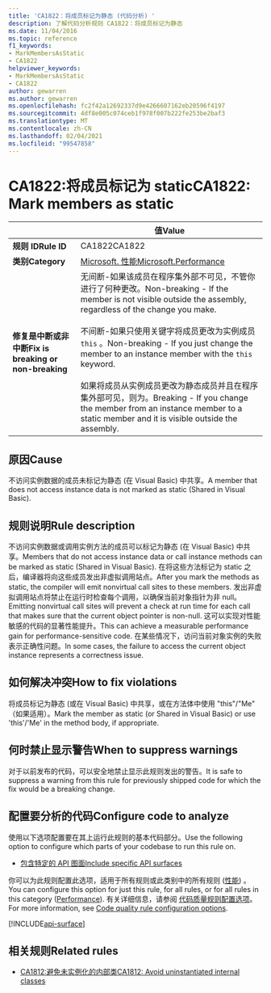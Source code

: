 ```yaml
---
title: 'CA1822：将成员标记为静态 (代码分析) '
description: 了解代码分析规则 CA1822：将成员标记为静态
ms.date: 11/04/2016
ms.topic: reference
f1_keywords:
- MarkMembersAsStatic
- CA1822
helpviewer_keywords:
- MarkMembersAsStatic
- CA1822
author: gewarren
ms.author: gewarren
ms.openlocfilehash: fc2f42a12692337d9e4266607162eb20596f4197
ms.sourcegitcommit: 4df8e005c074ceb1f978f007b222fe253be2baf3
ms.translationtype: MT
ms.contentlocale: zh-CN
ms.lasthandoff: 02/04/2021
ms.locfileid: "99547858"
---
```

# <a name="ca1822-mark-members-as-static"></a><span data-ttu-id="b0c83-103">CA1822:将成员标记为 static</span><span class="sxs-lookup"><span data-stu-id="b0c83-103">CA1822: Mark members as static</span></span>

| | <span data-ttu-id="b0c83-104">值</span><span class="sxs-lookup"><span data-stu-id="b0c83-104">Value</span></span> |
|-|-|
| <span data-ttu-id="b0c83-105">**规则 ID**</span><span class="sxs-lookup"><span data-stu-id="b0c83-105">**Rule ID**</span></span> |<span data-ttu-id="b0c83-106">CA1822</span><span class="sxs-lookup"><span data-stu-id="b0c83-106">CA1822</span></span>|
| <span data-ttu-id="b0c83-107">**类别**</span><span class="sxs-lookup"><span data-stu-id="b0c83-107">**Category**</span></span> |[<span data-ttu-id="b0c83-108">Microsoft. 性能</span><span class="sxs-lookup"><span data-stu-id="b0c83-108">Microsoft.Performance</span></span>](performance-warnings.md)|
| <span data-ttu-id="b0c83-109">**修复是中断或非中断**</span><span class="sxs-lookup"><span data-stu-id="b0c83-109">**Fix is breaking or non-breaking**</span></span> |<span data-ttu-id="b0c83-110">无间断-如果该成员在程序集外部不可见，不管你进行了何种更改。</span><span class="sxs-lookup"><span data-stu-id="b0c83-110">Non-breaking - If the member is not visible outside the assembly, regardless of the change you make.</span></span><br /><br /><span data-ttu-id="b0c83-111">不间断-如果只使用关键字将成员更改为实例成员 `this` 。</span><span class="sxs-lookup"><span data-stu-id="b0c83-111">Non-breaking - If you just change the member to an instance member with the `this` keyword.</span></span><br/><br/><span data-ttu-id="b0c83-112">如果将成员从实例成员更改为静态成员并且在程序集外部可见，则为。</span><span class="sxs-lookup"><span data-stu-id="b0c83-112">Breaking - If you change the member from an instance member to a static member and it is visible outside the assembly.</span></span>|

## <a name="cause"></a><span data-ttu-id="b0c83-113">原因</span><span class="sxs-lookup"><span data-stu-id="b0c83-113">Cause</span></span>

<span data-ttu-id="b0c83-114">不访问实例数据的成员未标记为静态 (在 Visual Basic) 中共享。</span><span class="sxs-lookup"><span data-stu-id="b0c83-114">A member that does not access instance data is not marked as static (Shared in Visual Basic).</span></span>

## <a name="rule-description"></a><span data-ttu-id="b0c83-115">规则说明</span><span class="sxs-lookup"><span data-stu-id="b0c83-115">Rule description</span></span>

<span data-ttu-id="b0c83-116">不访问实例数据或调用实例方法的成员可以标记为静态 (在 Visual Basic) 中共享。</span><span class="sxs-lookup"><span data-stu-id="b0c83-116">Members that do not access instance data or call instance methods can be marked as static (Shared in Visual Basic).</span></span> <span data-ttu-id="b0c83-117">在将这些方法标记为 static 之后，编译器将向这些成员发出非虚拟调用站点。</span><span class="sxs-lookup"><span data-stu-id="b0c83-117">After you mark the methods as static, the compiler will emit nonvirtual call sites to these members.</span></span> <span data-ttu-id="b0c83-118">发出非虚拟调用站点将禁止在运行时检查每个调用，以确保当前对象指针为非 null。</span><span class="sxs-lookup"><span data-stu-id="b0c83-118">Emitting nonvirtual call sites will prevent a check at run time for each call that makes sure that the current object pointer is non-null.</span></span> <span data-ttu-id="b0c83-119">这可以实现对性能敏感的代码的显著性能提升。</span><span class="sxs-lookup"><span data-stu-id="b0c83-119">This can achieve a measurable performance gain for performance-sensitive code.</span></span> <span data-ttu-id="b0c83-120">在某些情况下，访问当前对象实例的失败表示正确性问题。</span><span class="sxs-lookup"><span data-stu-id="b0c83-120">In some cases, the failure to access the current object instance represents a correctness issue.</span></span>

## <a name="how-to-fix-violations"></a><span data-ttu-id="b0c83-121">如何解决冲突</span><span class="sxs-lookup"><span data-stu-id="b0c83-121">How to fix violations</span></span>

<span data-ttu-id="b0c83-122">将成员标记为静态 (或在 Visual Basic) 中共享，或在方法体中使用 "this"/"Me" （如果适用）。</span><span class="sxs-lookup"><span data-stu-id="b0c83-122">Mark the member as static (or Shared in Visual Basic) or use 'this'/'Me' in the method body, if appropriate.</span></span>

## <a name="when-to-suppress-warnings"></a><span data-ttu-id="b0c83-123">何时禁止显示警告</span><span class="sxs-lookup"><span data-stu-id="b0c83-123">When to suppress warnings</span></span>

<span data-ttu-id="b0c83-124">对于以前发布的代码，可以安全地禁止显示此规则发出的警告。</span><span class="sxs-lookup"><span data-stu-id="b0c83-124">It is safe to suppress a warning from this rule for previously shipped code for which the fix would be a breaking change.</span></span>

## <a name="configure-code-to-analyze"></a><span data-ttu-id="b0c83-125">配置要分析的代码</span><span class="sxs-lookup"><span data-stu-id="b0c83-125">Configure code to analyze</span></span>

<span data-ttu-id="b0c83-126">使用以下选项配置要在其上运行此规则的基本代码部分。</span><span class="sxs-lookup"><span data-stu-id="b0c83-126">Use the following option to configure which parts of your codebase to run this rule on.</span></span>

- [<span data-ttu-id="b0c83-127">包含特定的 API 图面</span><span class="sxs-lookup"><span data-stu-id="b0c83-127">Include specific API surfaces</span></span>](#include-specific-api-surfaces)

<span data-ttu-id="b0c83-128">你可以为此规则配置此选项，适用于所有规则或此类别中的所有规则 ([性能](performance-warnings.md)) 。</span><span class="sxs-lookup"><span data-stu-id="b0c83-128">You can configure this option for just this rule, for all rules, or for all rules in this category ([Performance](performance-warnings.md)).</span></span> <span data-ttu-id="b0c83-129">有关详细信息，请参阅 [代码质量规则配置选项](../code-quality-rule-options.md)。</span><span class="sxs-lookup"><span data-stu-id="b0c83-129">For more information, see [Code quality rule configuration options](../code-quality-rule-options.md).</span></span>

[!INCLUDE[api-surface](~/includes/code-analysis/api-surface.md)]

## <a name="related-rules"></a><span data-ttu-id="b0c83-130">相关规则</span><span class="sxs-lookup"><span data-stu-id="b0c83-130">Related rules</span></span>

- [<span data-ttu-id="b0c83-131">CA1812:避免未实例化的内部类</span><span class="sxs-lookup"><span data-stu-id="b0c83-131">CA1812: Avoid uninstantiated internal classes</span></span>](ca1812.md)

